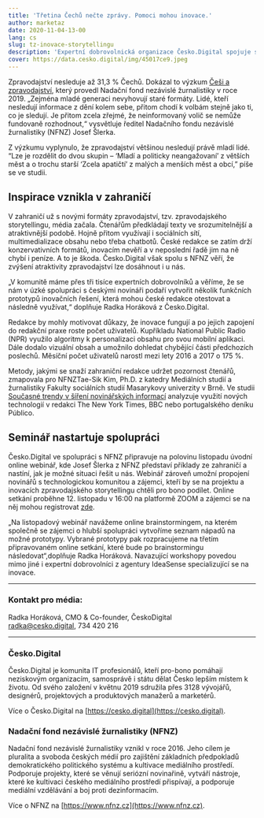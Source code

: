 ```yaml
---
title: 'Třetina Čechů nečte zprávy. Pomoci mohou inovace.'
author: marketaz
date: 2020-11-04-13-00
lang: cs
slug: tz-inovace-storytellingu
description: 'Expertní dobrovolnická organizace Česko.Digital spojuje síly s Nadačním fondem nezávislé žurnalistiky (NFNZ). Jejich cílem je přinést do redakcí inovace, které zatraktivní způsob, jakým dnes v Česku novináři sdělují zpravodajské informace. Trendy a možná řešení představí na úvodním online semináři ve čtvrtek 12.listopadu.'
cover: https://data.cesko.digital/img/45017ce9.jpeg
---
```


Zpravodajství nesleduje až 31,3 % Čechů. Dokázal to výzkum [Češi a zpravodajství](https://www.nfnz.cz/studie-a-analyzy/cesi-a-zpravodajstvi/), který provedl Nadační fond nezávislé žurnalistiky v roce 2019. „Zejména mladé generaci nevyhovují staré formáty. Lidé, kteří nesledují informace z dění kolem sebe, přitom chodí k volbám stejně jako ti, co je sledují. Je přitom zcela zřejmé, že neinformovaný volič se nemůže fundovaně rozhodnout,“ vysvětluje ředitel Nadačního fondu nezávislé žurnalistiky (NFNZ) Josef Šlerka.

Z výzkumu vyplynulo, že zpravodajství většinou nesledují právě mladí lidé. “Lze je rozdělit do dvou skupin – ‘Mladí a politicky neangažovaní’ z větších měst a o trochu starší ‘Zcela apatičtí’ z malých a menších měst a obcí,” píše se ve studii.

## Inspirace vznikla v zahraničí

V zahraničí už s novými formáty zpravodajství, tzv. zpravodajského storytellingu, média začala. Čtenářům předkládají texty ve srozumitelnější a atraktivnější podobě. Hojně přitom využívají i sociálních sítí, multimedializace obsahu nebo třeba chatbotů. České redakce se zatím drží konzervativních formátů, inovacím nevěří a v neposlední řadě jim na ně chybí i peníze. A to je škoda. Česko.Digital však spolu s NFNZ věří, že zvýšení atraktivity zpravodajství lze dosáhnout i u nás.

„V komunitě máme přes tři tisíce expertních dobrovolníků a věříme, že se nám v úzké spolupráci s českými novináři podaří vytvořit několik funkčních prototypů inovačních řešení, která mohou české redakce otestovat a následně využívat,“ doplňuje Radka Horáková z Česko.Digital.

Redakce by mohly motivovat důkazy, že inovace fungují a po jejich zapojení do redakční praxe roste počet uživatelů. Kupříkladu National Public Radio (NPR) využilo algoritmy k personalizaci obsahu pro svou mobilní aplikaci. Dále dodalo vizuální obsah a umožnilo dohledat chybějící části předchozích poslechů. Měsíční počet uživatelů narostl mezi lety 2016 a 2017 o 175 %.

Metody, jakými se snaží zahraniční redakce udržet pozornost čtenářů, zmapovala pro NFNZTae-Sik Kim, Ph.D. z katedry Mediálních studií a žurnalistiky Fakulty sociálních studií Masarykovy univerzity v Brně. Ve studii [Současné trendy v šíření novinářských 
informací](https://www.nfnz.cz/studie-a-analyzy/soucasne-trendy-v-sireni-novinarskych-informaci/) analyzuje využití nových technologií v redakci The New York Times, BBC nebo portugalského deníku Público.

## Seminář nastartuje spolupráci

Česko.Digital ve spolupráci s NFNZ připravuje na polovinu listopadu úvodní online webinář, kde Josef Šlerka z NFNZ představí příklady ze zahraničí a nastíní, jak je možné situaci řešit u nás. Webinář zároveň umožní propojení novinářů s technologickou komunitou a zájemci, kteří by se na projektu a inovacích zpravodajského storytellingu chtěli pro bono podílet. Online setkání proběhne 12. listopadu v 16:00 na platformě ZOOM a zájemci se na něj mohou registrovat [zde](https://www.eventbrite.com/e/inovace-zpravodajskeho-storytellingu-aneb-jak-povznest-ceskou-zurnalistiku-tickets-126780171907).

„Na listopadový webinář navážeme online brainstormingem, na kterém společně se zájemci o hlubší spolupráci vytvoříme seznam nápadů na možné prototypy. Vybrané prototypy pak rozpracujeme na třetím připravovaném online setkání, které bude po brainstormingu následovat“,doplňuje Radka Horáková. Navazující workshopy povedou mimo jiné i expertní dobrovolníci z agentury IdeaSense specializující se na inovace.

---

### Kontakt pro média:

Radka Horáková, CMO & Co-founder, ČeskoDigital\
radka@cesko.digital, 734 420 216

---

### Česko.Digital

Česko.Digital je komunita IT profesionálů, kteří pro-bono pomáhají neziskovým organizacím, samosprávě i státu dělat Česko lepším místem k životu. Od svého založení v květnu 2019 sdružila přes 3128 vývojářů, designérů, projektových a produktových manažerů a marketérů.

Více o Česko.Digital na [https://cesko.digital](https://cesko.digital).

### Nadační fond nezávislé žurnalistiky (NFNZ)

Nadační fond nezávislé žurnalistiky vznikl v roce 2016. Jeho cílem je pluralita a svoboda českých médií pro zajištění základních předpokladů demokratického politického systému a kultivace mediálního prostředí. Podporuje projekty, které se věnují seriózní novinařině, vytváří nástroje, které ke kultivaci českého mediálního prostředí přispívají, a podporuje mediální vzdělávání a boj proti dezinformacím.

Více o NFNZ na [https://www.nfnz.cz](https://www.nfnz.cz).